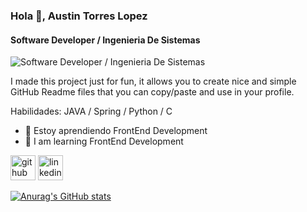 ### Hola 👋, Austin Torres Lopez
#### Software Developer / Ingenieria De Sistemas
![Software Developer / Ingenieria De Sistemas](https://cdn.discordapp.com/attachments/1215735211950608514/1215739162733576283/Captura_de_pantalla_2024-03-08_141256.png?ex=65fdd853&is=65eb6353&hm=3f0cdc69b367c3983378484c2c2a3bfc25aeb03b7b53da72f4d49fb3090c63cc&)

I made this project just for fun, it allows you to create nice and simple GitHub Readme files that you can copy/paste and use in your profile.

Habilidades: JAVA / Spring / Python / C

- 🌱 Estoy aprendiendo FrontEnd Development
- 🌱 I am learning FrontEnd Development


[<img src='https://cdn.jsdelivr.net/npm/simple-icons@3.0.1/icons/github.svg' alt='github' height='40'>](https://github.com/AustinTorresLopez)  [<img src='https://cdn.jsdelivr.net/npm/simple-icons@3.0.1/icons/linkedin.svg' alt='linkedin' height='40'>](https://www.linkedin.com/in/austin-torres-lopez/)  




[![Anurag's GitHub stats](https://github-readme-stats.vercel.app/api?username=AustinTorresLopez)](https://github.com/anuraghazra/github-readme-stats)
